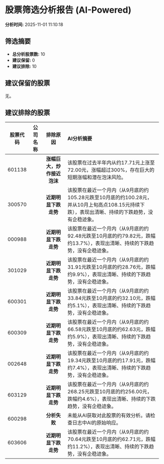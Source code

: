 # 股票筛选分析报告 (AI-Powered)

**分析时间:** 2025-11-01 11:10:18

## 筛选摘要

- **总分析股票数:** 10
- **建议保留:** 0
- **建议排除:** 10

## 建议保留的股票

无。


## 建议排除的股票

| 股票代码 | 公司名称 | 排除原因 | AI分析摘要 |
|:---:|:---:|:---:|:---|
| 601138 |  | **涨幅巨大，炒作接近泡沫** | 该股票在过去半年内从约17.71元上涨至72.00元，涨幅超过300%，存在巨大的短期涨幅和潜在泡沫风险。 |
| 300570 |  | **近期明显下跌走势** | 该股票在最近一个月内（从9月底的约105.28元跌至10月底的约100.28元，并从10月上旬高点108.15元持续下跌），表现出清晰、持续的下跌趋势，没有企稳迹象。 |
| 000988 |  | **近期明显下跌走势** | 该股票在最近一个月内（从9月底的约92.48元跌至10月底的约79.82元，跌幅约13.7%），表现出清晰、持续的下跌趋势，没有企稳迹象。 |
| 301029 |  | **近期明显下跌走势** | 该股票在最近一个月内（从9月底的约31.91元跌至10月底的约28.76元，跌幅约9.9%），表现出清晰、持续的下跌趋势，没有企稳迹象。 |
| 600301 |  | **近期明显下跌走势** | 该股票在最近一个月内（从9月底的约33.84元跌至10月底的约32.10元，跌幅约5.1%），表现出清晰、持续的下跌趋势，没有企稳迹象。 |
| 600309 |  | **近期明显下跌走势** | 该股票在最近一个月内（从9月底的约66.58元跌至10月底的约62.63元，跌幅约5.9%），表现出清晰、持续的下跌趋势，没有企稳迹象。 |
| 002648 |  | **近期明显下跌走势** | 该股票在最近一个月内（从9月底的约19.34元跌至10月底的约17.91元，跌幅约7.4%），表现出清晰、持续的下跌趋势，没有企稳迹象。 |
| 603129 |  | **近期明显下跌走势** | 该股票在最近一个月内（从9月底的约268.25元跌至10月底的约256.00元，跌幅约4.6%），表现出清晰、持续的下跌趋势，没有企稳迹象。 |
| 600298 |  | **分析失败** | 未能从AI获取对此股票的有效分析。请检查日志中AI的原始响应。 |
| 603606 |  | **近期明显下跌走势** | 该股票在最近一个月内（从9月底的约70.64元跌至10月底的约62.71元，跌幅约11.2%），表现出清晰、持续的下跌趋势，没有企稳迹象。 |
